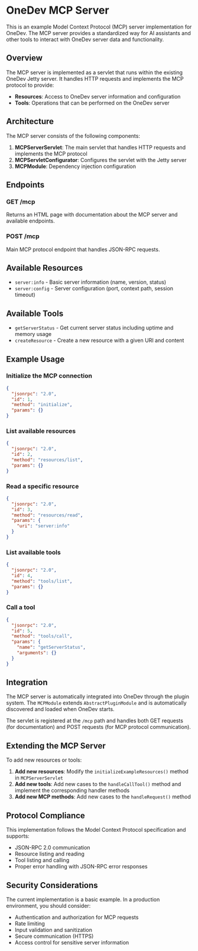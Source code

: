 # OneDev MCP Server

This is an example Model Context Protocol (MCP) server implementation for OneDev. The MCP server provides a standardized way for AI assistants and other tools to interact with OneDev server data and functionality.

## Overview

The MCP server is implemented as a servlet that runs within the existing OneDev Jetty server. It handles HTTP requests and implements the MCP protocol to provide:

- **Resources**: Access to OneDev server information and configuration
- **Tools**: Operations that can be performed on the OneDev server

## Architecture

The MCP server consists of the following components:

1. **MCPServerServlet**: The main servlet that handles HTTP requests and implements the MCP protocol
2. **MCPServletConfigurator**: Configures the servlet with the Jetty server
3. **MCPModule**: Dependency injection configuration

## Endpoints

### GET /mcp
Returns an HTML page with documentation about the MCP server and available endpoints.

### POST /mcp
Main MCP protocol endpoint that handles JSON-RPC requests.

## Available Resources

- `server:info` - Basic server information (name, version, status)
- `server:config` - Server configuration (port, context path, session timeout)

## Available Tools

- `getServerStatus` - Get current server status including uptime and memory usage
- `createResource` - Create a new resource with a given URI and content

## Example Usage

### Initialize the MCP connection

```json
{
  "jsonrpc": "2.0",
  "id": 1,
  "method": "initialize",
  "params": {}
}
```

### List available resources

```json
{
  "jsonrpc": "2.0",
  "id": 2,
  "method": "resources/list",
  "params": {}
}
```

### Read a specific resource

```json
{
  "jsonrpc": "2.0",
  "id": 3,
  "method": "resources/read",
  "params": {
    "uri": "server:info"
  }
}
```

### List available tools

```json
{
  "jsonrpc": "2.0",
  "id": 4,
  "method": "tools/list",
  "params": {}
}
```

### Call a tool

```json
{
  "jsonrpc": "2.0",
  "id": 5,
  "method": "tools/call",
  "params": {
    "name": "getServerStatus",
    "arguments": {}
  }
}
```

## Integration

The MCP server is automatically integrated into OneDev through the plugin system. The `MCPModule` extends `AbstractPluginModule` and is automatically discovered and loaded when OneDev starts.

The servlet is registered at the `/mcp` path and handles both GET requests (for documentation) and POST requests (for MCP protocol communication).

## Extending the MCP Server

To add new resources or tools:

1. **Add new resources**: Modify the `initializeExampleResources()` method in `MCPServerServlet`
2. **Add new tools**: Add new cases to the `handleCallTool()` method and implement the corresponding handler methods
3. **Add new MCP methods**: Add new cases to the `handleRequest()` method

## Protocol Compliance

This implementation follows the Model Context Protocol specification and supports:

- JSON-RPC 2.0 communication
- Resource listing and reading
- Tool listing and calling
- Proper error handling with JSON-RPC error responses

## Security Considerations

The current implementation is a basic example. In a production environment, you should consider:

- Authentication and authorization for MCP requests
- Rate limiting
- Input validation and sanitization
- Secure communication (HTTPS)
- Access control for sensitive server information 
